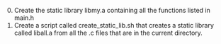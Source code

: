 0. Create the static library libmy.a containing all the functions listed in main.h
1. Create a script called create_static_lib.sh that creates a static library called liball.a from all the .c files that are in the current directory.
